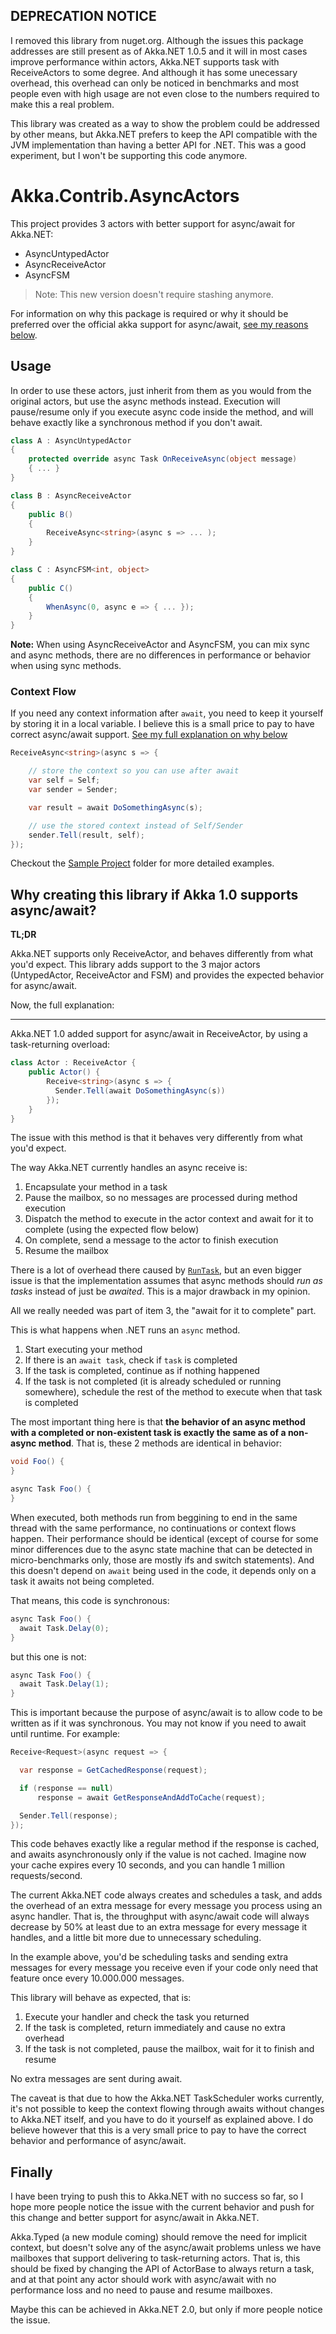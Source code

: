 ## DEPRECATION NOTICE

I removed this library from nuget.org. Although the issues this package addresses are still present as of Akka.NET 1.0.5 and it will in most cases improve performance within actors, Akka.NET supports task with ReceiveActors to some degree. And although it has some unecessary overhead, this overhead can only be noticed in benchmarks and most people even with high usage are not even close to the numbers required to make this a real problem. 

This library was created as a way to show the problem could be addressed by other means, but Akka.NET prefers to keep the API  compatible with the JVM implementation than having a better API for .NET. This was a good experiment, but I won't be supporting this code anymore.

# Akka.Contrib.AsyncActors

This project provides 3 actors with better support for async/await for Akka.NET:

* AsyncUntypedActor
* AsyncReceiveActor
* AsyncFSM

> Note: This new version doesn't require stashing anymore.

For information on why this package is required or why it should be preferred over the official akka support for async/await, [see my reasons below](#reasons).

## Usage

In order to use these actors, just inherit from them as you would from the original actors, but use the async methods instead. Execution will pause/resume only if you execute async code inside the method, and will behave exactly like a synchronous method if you don't await.

```cs
class A : AsyncUntypedActor
{
    protected override async Task OnReceiveAsync(object message)
    { ... }
}

class B : AsyncReceiveActor
{
    public B()
    {
        ReceiveAsync<string>(async s => ... );
    }
}

class C : AsyncFSM<int, object>
{
    public C()
    {
        WhenAsync(0, async e => { ... });
    }
}
```

**Note:** When using AsyncReceiveActor and AsyncFSM, you can mix sync and async methods, there are no differences in performance or behavior when using sync methods.

### Context Flow

If you need any context information after `await`, you need to keep it yourself by storing it in a local variable. I believe this is a small price to pay to have correct async/await support. [See my full explanation on why below](#reasons)

```cs
ReceiveAsync<string>(async s => {

    // store the context so you can use after await
    var self = Self;
    var sender = Sender;

    var result = await DoSomethingAsync(s);

    // use the stored context instead of Self/Sender
    sender.Tell(result, self);
});

```

Checkout the [Sample Project](https://github.com/nvivo/akka-async-actors/tree/master/Src/Akka.Contrib.AsyncActors.Samples) folder for more detailed examples.

<a name="reasons"></a>
## Why creating this library if Akka 1.0 supports async/await?

**TL;DR**

Akka.NET supports only ReceiveActor, and behaves differently from what you'd expect. This library adds support to the 3 major actors (UntypedActor, ReceiveActor and FSM) and provides the expected behavior for async/await.

Now, the full explanation:

---

Akka.NET 1.0 added support for async/await in ReceiveActor, by using a task-returning overload:

```cs
class Actor : ReceiveActor {
    public Actor() {
        Receive<string>(async s => {
          Sender.Tell(await DoSomethingAsync(s))
        });
    }
}
```

The issue with this method is that it behaves very differently from what you'd expect.

The way Akka.NET currently handles an async receive is:

1. Encapsulate your method in a task
2. Pause the mailbox, so no messages are processed during method execution
3. Dispatch the method to execute in the actor context and await for it to complete (using the expected flow below)
4. On complete, send a message to the actor to finish execution
5. Resume the mailbox

There is a lot of overhead there caused by [`RunTask`](https://github.com/akkadotnet/akka.net/blob/5f2dd97064c73185de6e5ed3a96f0a4b5aebc7fb/src/core/Akka/Dispatch/ActorTaskScheduler.cs#L102), but an even bigger issue is that the implementation assumes that async methods should *run as tasks* instead of just be *awaited*. This is a major drawback in my opinion.

All we really needed was part of item 3, the "await for it to complete" part.

This is what happens when .NET runs an `async` method.

1. Start executing your method
2. If there is an `await task`, check if `task` is completed
3. If the task is completed, continue as if nothing happened
4. If the task is not completed (it is already scheduled or running somewhere), schedule the rest of the method to execute when that task is completed

The most important thing here is that **the behavior of an async method with a completed or non-existent task is exactly the same as of a non-async method**. That is, these 2 methods are identical in behavior:

```cs
void Foo() {
}

async Task Foo() {
}
```

When executed, both methods run from beggining to end in the same thread with the same performance, no continuations or context flows happen. Their performance should be identical (except of course for some minor differences due to the async state machine that can be detected in micro-benchmarks only, those are mostly ifs and switch statements). And this doesn't depend on `await` being used in the code, it depends only on a task it awaits not being completed.

That means, this code is synchronous:

```cs
async Task Foo() {
  await Task.Delay(0);
}
```

but this one is not:

```cs
async Task Foo() {
  await Task.Delay(1);
}
```

This is important because the purpose of async/await is to allow code to be written as if it was synchronous. You may not know if you need to await until runtime. For example:

```cs
Receive<Request>(async request => {

  var response = GetCachedResponse(request);

  if (response == null)
      response = await GetResponseAndAddToCache(request);

  Sender.Tell(response);
});
```

This code behaves exactly like a regular method if the response is cached, and awaits asynchronously only if the value is not cached. Imagine now your cache expires every 10 seconds, and you can handle 1 million requests/second.

The current Akka.NET code always creates and schedules a task, and adds the overhead of an extra message for every message you process using an async handler. That is, the throughput with async/await code will always decrease by 50% at least due to an extra message for every message it handles, and a little bit more due to unnecessary scheduling.

In the example above, you'd be scheduling tasks and sending extra messages for every message you receive even if your code only need that feature once every 10.000.000 messages.

This library will behave as expected, that is:

1. Execute your handler and check the task you returned
2. If the task is completed, return immediately and cause no extra overhead
3. If the task is not completed, pause the mailbox, wait for it to finish and resume

No extra messages are sent during await.

The caveat is that due to how the Akka.NET TaskScheduler works currently, it's not possible to keep the context flowing through awaits without changes to Akka.NET itself, and you have to do it yourself as explained above. I do believe however that this is a very small price to pay to have the correct behavior and performance of async/await.

## Finally

I have been trying to push this to Akka.NET with no success so far, so I hope more people notice the issue with the current behavior and push for this change and better support for async/await in Akka.NET.

Akka.Typed (a new module coming) should remove the need for implicit context, but doesn't solve any of the async/await problems unless we have mailboxes that support delivering to task-returning actors. That is, this should be fixed by changing the API of ActorBase to always return a task, and at that point any actor should work with async/await with no performance loss and no need to pause and resume mailboxes.

Maybe this can be achieved in Akka.NET 2.0, but only if more people notice the issue.
